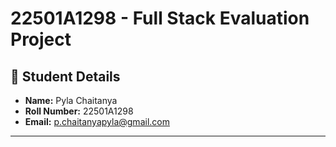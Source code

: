 # 22501A1298 - Full Stack Evaluation Project

## 🔖 Student Details

- **Name:** Pyla Chaitanya  
- **Roll Number:** 22501A1298  
- **Email:** p.chaitanyapyla@gmail.com  

---


